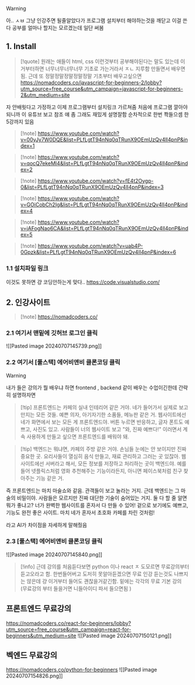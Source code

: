 > [!warning] 
> 아.. ㅅㅂ 그냥 인강주면 될줄알았다가 프로그램 설치부터 해야하는것을 깨닫고 이걸 쓴다 공부를 얼마나 할지는 모르겠는데 일단 써봄


## 1. Install 


> [!quote]
> 원래는 애들이 html, css 이런것부터 공부해야된다는 말도 있는데 이거부터하면 너무너무너무너무 기초로 가는거라서 ㅈㄴ 지루함 만들면서 배우면 됨.  근데 또  정말정말정말정말정말 기초부터 배우고싶으면 
> https://nomadcoders.co/javascript-for-beginners-2/lobby?utm_source=free_course&utm_campaign=javascript-for-beginners-2&utm_medium=site
> 


자 안배웟다고 가정하고 이제 프로그램부터 설치링크 가르쳐줌
처음에 프로그램 깔아야되니까 이 유튜브 보고 참조 얘 좀 그래도 재밌게 설명잘함
순차적으로 한번 쫙들으셈 한 5강까지 있음

> [!note] https://www.youtube.com/watch?v=00yJy7W0DQE&list=PLfLgtT94nNq0qTRunX9OEmUzQv4lI4pnP&index=1

> [!note] https://www.youtube.com/watch?v=qocQ7ekeMI4&list=PLfLgtT94nNq0qTRunX9OEmUzQv4lI4pnP&index=2

> [!note] https://www.youtube.com/watch?v=fE4t2Ovgp-0&list=PLfLgtT94nNq0qTRunX9OEmUzQv4lI4pnP&index=3

> [!note] https://www.youtube.com/watch?v=GOiCobCh2Ig&list=PLfLgtT94nNq0qTRunX9OEmUzQv4lI4pnP&index=4

> [!note] https://www.youtube.com/watch?v=jAFogNao6CA&list=PLfLgtT94nNq0qTRunX9OEmUzQv4lI4pnP&index=5

> [!note] https://www.youtube.com/watch?v=uab4P-0Gpzk&list=PLfLgtT94nNq0qTRunX9OEmUzQv4lI4pnP&index=6

### 1.1 설치파일 링크 
이것도 못하면 걍 코딩안하는게 맞다..
https://code.visualstudio.com/



## 2. 인강사이트

> [!note] https://nomadcoders.co/

### 2.1 여기서 맨밑에 깃허브 로그인 클릭
![[Pasted image 20240707145739.png]]

### 2.2 여기서 [풀스택] 에어비앤비 클론코딩 클릭

> [!warning]
> 내가 들은 강의가 뭘 배우냐 하면 frontend , backend 같이 배우는 수업이긴한데  간략히 설명하자면 

> [!tip] 프론트엔드는 카페의 실내 인테리어 같은 거야. 네가 들어가서 실제로 보고 만지는 모든 것들. 예쁜 의자, 아기자기한 소품들, 메뉴판 같은 거. 웹사이트에선 네가 화면에서 보는 모든 게 프론트엔드야. 버튼 누르면 반응하고, 글자 폰트도 예쁘고, 사진도 있고. 사람들이 너의 웹사이트 보고 "와, 진짜 예쁘다!" 이러면서 계속 사용하게 만들고 싶으면 프론트엔드를 배워야 돼.


> [!tip] 백엔드는 뭐냐면, 카페의 주방 같은 거야. 손님들 눈에는 안 보이지만 진짜 중요한 곳. 요리사들이 열심히 음식 만들고, 재료 관리하고 그러는 곳 있잖아. 웹사이트에선 서버라고 해서, 모든 정보를 저장하고 처리하는 곳이 백엔드야.  예를 들어 넷플릭스처럼 영화 추천해주는 기능이라든지, 아니면 페이스북처럼 친구 찾아주는 기능 같은 거.

즉 프론트엔드는 마치 마술쇼와 같음. 관객들이 보고 놀라는 거지. 근데 백엔드는 그 마술의 비밀이야. 사람들은 모르지만 진짜 대단한 기술이 숨어있는 거지.
둘 다 할 줄 알면 뭐가 좋냐고? 너가 완벽한 웹사이트를 혼자서 다 만들 수 있어! 겉으로 보기에도 예쁘고, 기능도 완전 좋은 사이트. 마치 네가 혼자서 초호화 카페를 차린 것처럼!

 라고 AI가 차이점을 자세하게 말해줬음


### 2.3 [풀스택] 에어비앤비 클론코딩 클릭
![[Pasted image 20240707145840.png]]



> [!info] 
> 근데 강의를 처음듣다보면 python 이나 react ㅈ 도모르면 무료강의부터 듣고오라고 함. 한번들어버고 도저히 못알아듣겠으면 무료 인강 듣는것도 나쁘지는 않은데 걍 이거부터 들어도 괜찮을거같긴함.  밑에는 각각의 무료 기본 강의  (무료강의 부터 들을거면 니들아이디 파서 들으면됨 )


## 프론트엔드 무료강의
https://nomadcoders.co/react-for-beginners/lobby?utm_source=free_course&utm_campaign=react-for-beginners&utm_medium=site
![[Pasted image 20240707150121.png]]

## 벡엔드 무료강의 
https://nomadcoders.co/python-for-beginners
![[Pasted image 20240707154826.png]]

